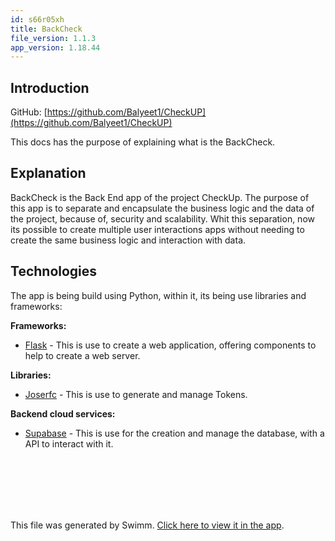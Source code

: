 ```yaml
---
id: s66r05xh
title: BackCheck
file_version: 1.1.3
app_version: 1.18.44
---
```


## Introduction

GitHub: [https://github.com/Balyeet1/CheckUP](https://github.com/Balyeet1/CheckUP)

This docs has the purpose of explaining what is the BackCheck.

## Explanation

BackCheck is the Back End app of the project CheckUp. The purpose of this app is to separate and encapsulate the business logic and the data of the project, because of, security and scalability. Whit this separation, now its possible to create multiple user interactions apps without needing to create the same business logic and interaction with data.

## Technologies

The app is being build using Python, within it, its being use libraries and frameworks:

**Frameworks:**

*   [Flask](https://flask.palletsprojects.com/en/3.0.x/) - This is use to create a web application, offering components to help to create a web server.

**Libraries:**

*   [Joserfc](https://jose.authlib.org/en/dev/guide/introduction/) - This is use to generate and manage Tokens.

**Backend cloud services:**

*   [Supabase](https://supabase.com/) - This is use for the creation and manage the database, with a API to interact with it.
<br/>

<br/>

<br/>

<br/>

<br/>

This file was generated by Swimm. [Click here to view it in the app](https://app.swimm.io/repos/Z2l0aHViJTNBJTNBQ2hlY2tVUCUzQSUzQUJhbHllZXQx/docs/s66r05xh).
